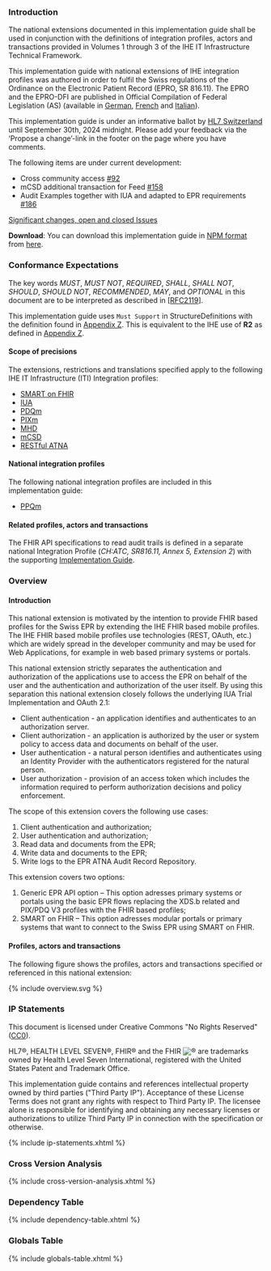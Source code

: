 ### Introduction

The national extensions documented in this implementation guide shall be used in conjunction with the definitions of integration 
profiles, actors and transactions provided in Volumes 1 through 3 of the IHE IT Infrastructure Technical Framework.

This implementation guide with national extensions of IHE integration profiles was authored in order to fulfil the Swiss
regulations of the Ordinance on the Electronic Patient Record (EPRO, SR 816.11). The EPRO and the
EPRO-DFI are published in Official Compilation of Federal Legislation (AS) (available in [German](https://www.admin.ch/opc/de/classified-compilation/20111795/index.html), [French](https://www.admin.ch/opc/fr/classified-compilation/20111795/index.html)
and [Italian](https://www.admin.ch/opc/it/classified-compilation/20111795/index.html)).

<div markdown="1" class="stu-note">

This implementation guide is under an informative ballot by [HL7 Switzerland](https://www.hl7.ch/) until September 30th, 2024 midnight.
Please add your feedback via the ‘Propose a change’-link in the footer on the page where you have comments. 

The following items are under current development:
* Cross community access [#92](https://github.com/ehealthsuisse/ch-epr-fhir/issues/92)
* mCSD additional transaction for Feed [#158](https://github.com/ehealthsuisse/ch-epr-fhir/issues/158)
* Audit Examples together with IUA and adapted to EPR requirements [#186](https://github.com/ehealthsuisse/ch-epr-fhir/issues/186)

[Significant changes, open and closed Issues](changelog.html)

</div>

**Download**: You can download this implementation guide in [NPM format](https://confluence.hl7.org/display/FHIR/NPM+Package+Specification) from [here](package.tgz).

### Conformance Expectations

The key words *MUST*, *MUST NOT*, *REQUIRED*, *SHALL*, *SHALL NOT*, *SHOULD*, *SHOULD NOT*, 
*RECOMMENDED*, *MAY*, and *OPTIONAL* in this document are to be interpreted as described in
[[RFC2119](https://www.ietf.org/rfc/rfc2119.txt)].

This implementation guide uses `Must Support` in StructureDefinitions with the definition found in [Appendix Z](https://profiles.ihe.net/ITI/TF/Volume2/ch-Z.html#z.10-profiling-conventions-for-constraints-on-fhir). This is equivalent to the IHE use of **R2** as defined in [Appendix Z](https://profiles.ihe.net/ITI/TF/Volume2/ch-Z.html#z.10-profiling-conventions-for-constraints-on-fhir).

#### Scope of precisions
The extensions, restrictions and translations specified apply to the following IHE IT Infrastructure (ITI) Integration profiles:

* [SMART on FHIR](http://www.hl7.org/fhir/smart-app-launch/)
* [IUA](https://profiles.ihe.net/ITI/IUA/index.html)
* [PDQm](https://profiles.ihe.net/ITI/PDQm/index.html)
* [PIXm](https://profiles.ihe.net/ITI/PIXm/index.html)
* [MHD](https://profiles.ihe.net/ITI/MHD/index.html)
* [mCSD](https://profiles.ihe.net/ITI/mCSD/index.html)
* [RESTful ATNA](https://www.ihe.net/uploadedFiles/Documents/ITI/IHE_ITI_Suppl_RESTful-ATNA.pdf)

#### National integration profiles

The following national integration profiles are included in this implementation guide:

* [PPQm](ppqm.html)

#### Related profiles, actors and transactions

The FHIR API specifications to read audit trails is defined in a separate national Integration Profile
(_CH:ATC, SR816.11, Annex 5, Extension 2_) with the supporting [Implementation Guide](https://fhir.ch/ig/ch-atc/index.html).

### Overview

#### Introduction

This national extension is motivated by the intention to provide FHIR based profiles for the Swiss EPR by extending the IHE FHIR based mobile profiles. The IHE FHIR based mobile profiles use technologies (REST, OAuth, etc.) which are widely spread in the developer community and may be used for Web Applications, for example in web based primary systems or portals.

This national extension strictly separates the authentication and authorization of the applications use to access the EPR on behalf of the user and the authentication and authorization of the user itself. By using this separation this national extension closely follows the underlying IUA Trial Implementation and OAuth 2.1: 
* Client authentication - an application identifies and authenticates to an authorization server.
* Client authorization - an application is authorized by the user or system policy to access data and documents on behalf of the user.
* User authentication - a natural person identifies and authenticates using an Identity Provider with the authenticators registered for the natural person.
* User authorization - provision of an access token which includes the information required to perform authorization decisions and policy enforcement.     

The scope of this extension covers the following use cases:
1.	Client authentication and authorization; 
2.	User authentication and authorization; 
3.	Read data and documents from the EPR;
4.	Write data and documents to the EPR; 
5.	Write logs to the EPR ATNA Audit Record Repository.   

This extension covers two options:
1. Generic EPR API option – This option adresses primary systems or portals using the basic EPR flows replacing the XDS.b related and PIX/PDQ V3 profiles with the FHIR based profiles;
2. SMART on FHIR – This option adresses modular portals or primary systems that want to connect to the Swiss EPR using SMART on FHIR.

#### Profiles, actors and transactions

The following figure shows the profiles, actors and transactions specified or referenced in this national extension:

<div>{% include overview.svg %}</div>

### IP Statements
This document is licensed under Creative Commons "No Rights Reserved" ([CC0](https://creativecommons.org/publicdomain/zero/1.0/)).

HL7®, HEALTH LEVEL SEVEN®, FHIR® and the FHIR <img src="icon-fhir-16.png" style="float: none; margin: 0px; padding: 0px; vertical-align: bottom"/>&reg; are trademarks owned by Health Level Seven International, registered with the United States Patent and Trademark Office.

This implementation guide contains and references intellectual property owned by third parties ("Third Party IP"). Acceptance of these License Terms does not grant any rights with respect to Third Party IP. The licensee alone is responsible for identifying and obtaining any necessary licenses or authorizations to utilize Third Party IP in connection with the specification or otherwise.

{% include ip-statements.xhtml %}

### Cross Version Analysis

{% include cross-version-analysis.xhtml %}

### Dependency Table

{% include dependency-table.xhtml %}

### Globals Table

{% include globals-table.xhtml %}
